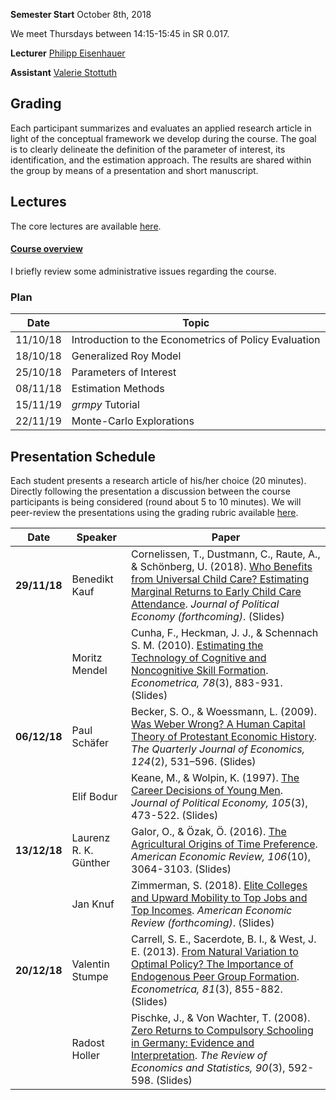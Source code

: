 
**Semester Start** October 8th, 2018

We meet Thursdays between 14:15-15:45 in SR 0.017.

**Lecturer** [Philipp Eisenhauer](https://peisenha.github.io/build/html/index.html)

**Assistant** [Valerie Stottuth](https://github.com/vstottuth)

## Grading

Each participant summarizes and evaluates an applied research article in light of the conceptual framework we develop during the course. The goal is to clearly delineate the definition of the parameter of interest, its identification, and the estimation approach. The results are shared within the group by means of a presentation and short manuscript.

## Lectures

The core lectures are available [here](https://github.com/HumanCapitalAnalysis/econometrics/blob/master/README.md).

#### [Course overview](https://github.com/HumanCapitalAnalysis/econometrics/blob/master/iterations/bonn_ws_2018/00_course_outline.pdf)

I briefly review some administrative issues regarding the course.

### Plan

| Date      | Topic                                                  |
| ----------| ------------------------------------------------------ |
| 11/10/18  | Introduction to the Econometrics of Policy Evaluation  |
| 18/10/18  | Generalized Roy Model                                  |
| 25/10/18  | Parameters of Interest                                 |
| 08/11/18  | Estimation Methods                                     |
| 15/11/19  | *grmpy* Tutorial                                       |
| 22/11/19  | Monte-Carlo Explorations                               |

## Presentation Schedule

Each student presents a research article of his/her choice (20 minutes). Directly following the presentation a discussion between the course participants is being considered (round about 5 to 10 minutes). We will peer-review the presentations using the grading rubric available [here](https://github.com/HumanCapitalAnalysis/econometrics/blob/master/material/presentation-grading.pdf).



| Date         | Speaker      | Paper        |
| ------------ | ------------ | ------------ |
| **29/11/18** | Benedikt Kauf | Cornelissen, T., Dustmann, C., Raute, A., & Schönberg, U. (2018). [Who Benefits from Universal Child Care? Estimating Marginal Returns to Early Child Care Attendance](https://www.journals.uchicago.edu/doi/pdfplus/10.1086/699979). *Journal of Political Economy (forthcoming)*. (Slides) |
|              | Moritz Mendel | Cunha, F., Heckman, J. J., & Schennach S. M. (2010). [Estimating the Technology of Cognitive and Noncognitive Skill Formation](http://jenni.uchicago.edu/papers/Cunha_Heckman_etal_2010_Econometrica_v78_n3.pdf). *Econometrica, 78*(3), 883-931. (Slides) |
| **06/12/18** | Paul Schäfer | Becker, S. O., & Woessmann, L. (2009). [Was Weber Wrong? A Human Capital Theory of Protestant Economic History](https://academic.oup.com/qje/article/124/2/531/1905076). *The Quarterly Journal of Economics, 124*(2), 531–596. (Slides) |
|              | Elif Bodur | Keane, M., & Wolpin, K. (1997). [The Career Decisions of Young Men](https://www.jstor.org/stable/10.1086/262080?seq=1#metadata_info_tab_contents6th). *Journal of Political Economy, 105*(3), 473-522. (Slides) |
| **13/12/18** | Laurenz R. K. Günther | Galor, O., & Özak, Ö. (2016). [The Agricultural Origins of Time Preference](https://www.aeaweb.org/articles?id=10.1257/aer.20150020). *American Economic Review, 106*(10), 3064-3103. (Slides) |
|              | Jan Knuf | Zimmerman, S. (2018). [Elite Colleges and Upward Mobility to Top Jobs and Top Incomes](http://faculty.chicagobooth.edu/seth.zimmerman/research/papers/Zimmerman_Top_Jobs_maintext.pdf). *American Economic Review (forthcoming)*. (Slides) |
| **20/12/18** | Valentin Stumpe | Carrell, S. E., Sacerdote, B. I., & West, J. E. (2013). [From Natural Variation to Optimal Policy? The Importance of Endogenous Peer Group Formation](https://onlinelibrary.wiley.com/doi/pdf/10.3982/ECTA10168). *Econometrica, 81*(3), 855-882. (Slides) |
|              | Radost Holler | Pischke, J., & Von Wachter, T. (2008). [Zero Returns to Compulsory Schooling in Germany: Evidence and Interpretation](https://www.jstor.org/stable/pdf/40043170.pdf). *The Review of Economics and Statistics, 90*(3), 592-598. (Slides) |

